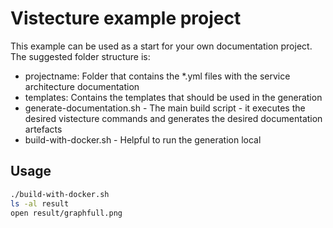 # Vistecture example project

This example can be used as a start for your own documentation project.
The suggested folder structure is:

* projectname: Folder that contains the *.yml files with the service architecture documentation
* templates: Contains the templates that should be used in the generation
* generate-documentation.sh - The main build script - it executes the desired vistecture commands and generates the desired documentation artefacts
* build-with-docker.sh  - Helpful to run the generation local


## Usage

```sh
./build-with-docker.sh
ls -al result
open result/graphfull.png
```
